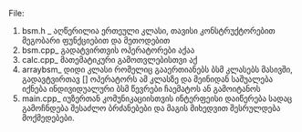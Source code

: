File:

1. bsm.h _ აღწერილია ერთეული კლასი, თავისი კონსტრუქტორებით მეგობარი ფუნქციებით და მეთოდებით
2. bsm.cpp_ გადატვირთვის ოპერატორები აქაა
3. calc.cpp_ მათემატიკური გამოთვლებისთვი აქ
4. arraybsm_ დიდი კლასი რომელიც გააერთიანებს ბსმ კლასებს მასივში, გადავტვირთავ [] ოპერატორს ამ კლასზე და მეინიდან საშუალება იქნება ინდივიდუალური ბსმ წევრები ჩაემატოს ან გამოიტანოს
5. main.cpp_ იუზერთან კომუნიკაციისთვის ინტერფეისი დაიწერება სადაც გამოჩნდება შესაძლო ბრძანებები და მაგის მიხედვით შესრულდება მოქმედებები.
